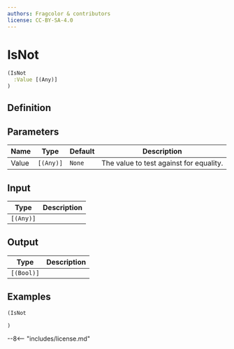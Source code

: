 ```yaml
---
authors: Fragcolor & contributors
license: CC-BY-SA-4.0
---
```



# IsNot

```clojure
(IsNot
  :Value [(Any)]
)
```


## Definition




## Parameters

| Name | Type | Default | Description |
|------|------|---------|-------------|
| Value | `[(Any)]` | `None` | The value to test against for equality. |


## Input

| Type | Description |
|------|-------------|
| `[(Any)]` |  |


## Output

| Type | Description |
|------|-------------|
| `[(Bool)]` |  |


## Examples

```clojure
(IsNot

)
```


--8<-- "includes/license.md"
